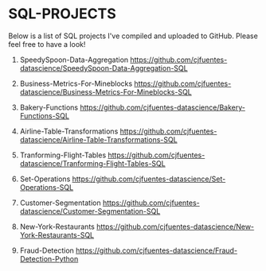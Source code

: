 # SQL-PROJECTS

Below is a list of SQL projects I've compiled and uploaded to GitHub. Please feel free to have a look!

1. SpeedySpoon-Data-Aggregation
https://github.com/cjfuentes-datascience/SpeedySpoon-Data-Aggregation-SQL

2. Business-Metrics-For-Mineblocks
https://github.com/cjfuentes-datascience/Business-Metrics-For-Mineblocks-SQL

3. Bakery-Functions
https://github.com/cjfuentes-datascience/Bakery-Functions-SQL

4. Airline-Table-Transformations
https://github.com/cjfuentes-datascience/Airline-Table-Transformations-SQL

5. Tranforming-Flight-Tables
https://github.com/cjfuentes-datascience/Tranforming-Flight-Tables-SQL

6. Set-Operations
https://github.com/cjfuentes-datascience/Set-Operations-SQL

7. Customer-Segmentation
https://github.com/cjfuentes-datascience/Customer-Segmentation-SQL

8. New-York-Restaurants 
https://github.com/cjfuentes-datascience/New-York-Restaurants-SQL

9. Fraud-Detection
https://github.com/cjfuentes-datascience/Fraud-Detection-Python
